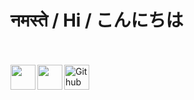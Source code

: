<p align="center">
<h1><strong>नमस्ते / Hi / こんにちは</strong></h1>
</p>


</br>

<html>
  <head>
    <title>SVG Stroke Animation</title>
    <style>
      html {
            margin: 0;
            padding: 0;
            width: 100%;
        }

      body {
        margin: 0;
        padding: 0;
        text-align: center;
        background: white;
        background-size: cover;
        height: 50vh;
        display: table;
      }

      .wrapper {
        position: absolute;
        top: 45%;
        left: 50%;
        transform: translate(-50%, -50%);
        width: 40%;
      }

      path {
        stroke: #000;
        fill: #000;
        stroke-dasharray: 2000;
        opacity: 10;
        animation: animate 3s cubic-bezier(0, 0.23, 1, 0.1);
      }

      @keyframes animate {
        0% {
          opacity: 0;
          fill: none;
          stroke-dashoffset: 2000;
        }

        30% {
          opacity: 10;
          fill: none;
          stroke-dashoffset: 2000;
        }

        90% {
          fill: rgba(255, 255, 255, 0);
        }

        100% {
          opacity: 10;
          fill: rgba(255, 255, 255, 1);
          stroke-dashoffset: 0;
        }
      }
    </style>
  </head>
  <body>
    <div class="wrapper">
      <svg
        version="1.1"
        id="Layer_1"
        xmlns="http://www.w3.org/2000/svg"
        xmlns:xlink="http://www.w3.org/1999/xlink"
        x="0px"
        y="0px"
        viewBox="0 0 763 223"
        style="enable-background: new 0 0 763 223;"
        xml:space="preserve"
      >
        <style type="text/css">
          .st0 {
            fill: #000;
            stroke: #000;
            stroke-width: 3;
            stroke-miterlimit: 10;
          }
        </style>
        <g>
          <path
            class="st0"
            d="M113.65,70.24l1.36-4.28l1.56-4.28c0.78-2.24,1.36-4.63,1.75-7.18c0.39-2.54,0.58-4.99,0.58-7.33
   c0-3.06-0.36-5.91-1.07-8.56c-0.72-2.65-1.85-4.97-3.41-6.95c-1.56-1.99-3.6-3.56-6.14-4.74c-2.53-1.17-5.55-1.76-9.06-1.76
   c-5.46,0-10.85,1.12-16.18,3.36c-5.33,2.24-10.33,5.02-15.01,8.33c-4.68,3.31-9,6.85-12.96,10.62c-3.96,3.77-7.38,7.18-10.23,10.24
   c-2.08,2.55-4.06,5.07-5.94,7.56c-1.89,2.5-3.74,5.07-5.55,7.72l-2.73,3.97l-1.17,2.14l-1.17,1.83l-2.34,4.13l-3.51,8.25
   l-0.58,1.99c-0.91,1.73-1.4,3.49-1.46,5.27c-0.07,1.78-0.1,3.13-0.1,4.05c0,2.34,0.49,4.66,1.46,6.95
   c0.97,2.29,2.53,4.33,4.68,6.11c2.14,1.78,4.94,3.21,8.38,4.28c3.44,1.07,7.57,1.6,12.38,1.6c8.05,0.1,15.79-1.02,23.19-3.36
   c7.41-2.34,14.49-5.14,21.24-8.4l4.68-2.29l4.68-2.75c2.99-1.73,5.88-3.59,8.67-5.58c2.79-1.99,5.36-4.1,7.7-6.34l3.9-3.21
   l3.51-3.51l1.56-1.07c1.69-0.81,3.31-1.22,4.87-1.22c2.21,0,4.16,0.64,5.85,1.91c1.69,1.27,2.53,2.83,2.53,4.66
   c0,1.22-0.39,2.29-1.17,3.21l-5.07,7.03c-4.16,5.81-8.06,11.74-11.69,17.8c-3.64,6.06-7.21,12.15-10.72,18.26
   c-0.78,1.22-1.5,2.44-2.14,3.67c-0.65,1.22-1.3,2.44-1.95,3.67l-2.14,3.67c-3.12,6.93-6.6,13.75-10.43,20.47
   c-3.83,6.72-7.31,13.54-10.43,20.47l-6.82,15.13c-0.52,1.22-1.01,2.54-1.46,3.97c-0.46,1.42-1.07,2.75-1.85,3.97
   c-0.78,1.22-1.75,2.21-2.92,2.98c-1.17,0.76-2.66,1.15-4.48,1.15c-2.21,0-4.03-0.64-5.46-1.91c-1.43-1.27-2.14-2.67-2.14-4.2
   c0-0.41,0.13-1.02,0.39-1.83l0.39-1.07c0.91-1.12,1.72-2.29,2.44-3.51c0.71-1.22,1.46-2.44,2.24-3.67l4.48-7.33
   c0.78-1.12,1.49-2.29,2.14-3.51c0.65-1.22,1.36-2.44,2.14-3.67l4.48-7.33c2.73-4.89,5.49-9.78,8.28-14.67
   c2.79-4.89,5.49-9.83,8.09-14.82l3.9-7.33l3.9-7.49c2.21-4.28,4.42-8.53,6.63-12.76c2.21-4.23,4.22-8.53,6.04-12.91
   c-4.68,2.34-9.71,4.61-15.1,6.8c-5.39,2.19-10.98,4.13-16.76,5.81c-5.78,1.68-11.63,3.06-17.54,4.13
   c-5.91,1.07-11.73,1.6-17.44,1.6c-3.64,0-7.44-0.38-11.4-1.15c-3.96-0.76-7.6-2.14-10.91-4.13c-3.31-1.99-6.04-4.68-8.19-8.1
   c-2.14-3.41-3.22-7.82-3.22-13.22c0-0.51,0.03-0.94,0.1-1.3c0.06-0.36,0.1-0.74,0.1-1.15l0.58-4.74l0.58-2.44
   c0.52-1.43,1-2.93,1.46-4.51c0.45-1.58,1-3.13,1.66-4.66l6.24-13.14c3.38-6.11,7.27-12.3,11.69-18.56
   c4.42-6.26,9.52-12.07,15.3-17.42c5.78-5.35,12.28-9.93,19.49-13.75c7.21-3.82,15.3-6.34,24.26-7.56c0.65,0,1.27-0.02,1.85-0.08
   c0.58-0.05,1.2-0.08,1.85-0.08c4.16,0,8.28,0.56,12.38,1.68c4.09,1.12,7.76,2.88,11.01,5.27c3.25,2.39,5.88,5.42,7.89,9.09
   c2.01,3.67,3.02,8.05,3.02,13.14c0,5.09-1.04,10.26-3.12,15.51c-2.08,5.25-5,9.8-8.77,13.67l-0.78,1.07
   c-0.65,0.51-1.17,0.99-1.56,1.45c-0.39,0.46-1.1,0.69-2.14,0.69c-0.91,0-1.69-0.25-2.34-0.76c-0.65-0.51-0.97-1.17-0.97-1.99
   C113.46,70.7,113.52,70.44,113.65,70.24z"
          />
          <path
            class="st0"
            d="M158.86,103.39l0.39,0.46c0.13,0,0.26,0.03,0.39,0.08c0.13,0.05,0.26,0.08,0.39,0.08
   c0.52,0,1.23-0.2,2.14-0.61l2.34-1.22c0.91-0.71,1.92-1.5,3.02-2.37c1.1-0.86,2.17-2.01,3.22-3.44l0.97-1.07
   c0.26-0.71,0.61-1.27,1.07-1.68c0.45-0.41,0.88-1.07,1.27-1.99l1.56-2.29c0.65-1.32,1.88-1.99,3.7-1.99c1.17,0,2.14,0.36,2.92,1.07
   c0.78,0.71,1.17,1.48,1.17,2.29c0,0.41-0.07,0.71-0.19,0.92l-0.58,0.61c-0.26,0.41-0.55,0.82-0.88,1.22
   c-0.33,0.41-0.68,0.82-1.07,1.22l-3.12,3.67l-3.12,3.51c-1.43,1.53-3.12,3.06-5.07,4.58l-1.56,1.07c-0.26,0.21-0.52,0.38-0.78,0.53
   c-0.26,0.15-0.58,0.33-0.97,0.53l-1.95,0.92c-0.65,0.21-1.43,0.41-2.34,0.61c-0.91,0.21-1.95,0.31-3.12,0.31
   c-0.65-0.1-1.4-0.23-2.24-0.38c-0.85-0.15-1.27-0.28-1.27-0.38c-1.04,1.63-2.14,3.06-3.31,4.28s-2.47,2.55-3.9,3.97l-2.73,1.99
   c-0.78,0.51-1.79,1.02-3.02,1.53c-1.23,0.51-2.56,0.76-4,0.76h-0.78c-2.08,0-4.12-0.66-6.14-1.99c-2.01-1.32-3.02-3.41-3.02-6.26
   c0-1.83,0.19-3.67,0.58-5.5l1.17-3.97l0.39-1.22l2.14-4.89l2.73-4.89c0.65-1.12,1.4-2.39,2.24-3.82c0.85-1.43,1.79-2.49,2.83-3.21
   l1.36-1.22c0.13-0.2,0.29-0.43,0.49-0.69c0.19-0.25,0.42-0.48,0.68-0.69l1.75-1.07c1.04-0.51,2.08-1.02,3.12-1.53
   c1.04-0.51,2.66-0.76,4.87-0.76c0.52,0,0.91,0.05,1.17,0.15h0.97c1.95,0.21,3.54,0.89,4.77,2.06c1.23,1.17,1.85,2.47,1.85,3.9v0.61
   l-0.19,0.76c0.26,0.61,0.42,1.2,0.49,1.76c0.06,0.56,0.1,1.1,0.1,1.6V93c0,0.51-0.03,1.02-0.1,1.53c-0.07,0.51-0.16,1.02-0.29,1.53
   l-0.78,2.75c-0.26,0.82-0.55,1.58-0.88,2.29c-0.33,0.71-0.68,1.48-1.07,2.29H158.86z M144.05,97.43c-1.17,1.22-2.21,2.5-3.12,3.82
   c-0.91,1.33-1.75,2.7-2.53,4.13l-0.78,2.14c-0.52,1.43-0.94,2.62-1.27,3.59c-0.32,0.97-0.42,1.86-0.29,2.67
   c0,0.51,0.07,1.02,0.19,1.53c0.13,0.51,0.26,0.76,0.39,0.76l1.36,0.15c0.13,0,0.91-0.36,2.34-1.07l1.75-1.38
   c0.26-0.41,0.52-0.66,0.78-0.76l2.14-2.75c0.65-1.12,1.3-2.29,1.95-3.51c0.65-1.22,1.1-2.44,1.36-3.67
   c-0.65-0.81-1.11-1.78-1.36-2.9c-0.26-1.12-0.39-2.14-0.39-3.06l-0.39-1.99c-0.39,0.31-0.78,0.66-1.17,1.07
   C144.64,96.62,144.31,97.03,144.05,97.43z"
          />
          <path
            class="st0"
            d="M186.73,93l-0.58,1.07l-1.95,3.06l-4.48,8.25c-0.65,1.53-1.27,2.98-1.85,4.35c-0.58,1.38-1.07,2.83-1.46,4.35
   l-1.17,4.28l-0.39,1.99v1.99c0.26-0.1,0.49-0.2,0.68-0.31c0.19-0.1,0.42-0.25,0.68-0.46l1.56-1.53c1.04-0.81,1.82-1.63,2.34-2.44
   l2.14-2.75c1.43-1.93,2.66-3.95,3.7-6.03c1.04-2.09,2.01-4.2,2.92-6.34l1.75-4.28l0.58-2.14l0.19-0.76l0.39-0.92v-0.61
   c0.26-1.43,1-2.6,2.24-3.51c1.23-0.92,2.76-1.38,4.58-1.38c2.34,0,4.12,0.64,5.36,1.91c1.23,1.27,1.85,2.88,1.85,4.81
   c0,1.83-0.19,3.26-0.58,4.28c-0.39,1.02-0.78,2.01-1.17,2.98c-0.39,0.97-0.78,2.14-1.17,3.51s-0.58,3.44-0.58,6.19v1.07l0.78-0.76
   c0.26-0.2,0.49-0.38,0.68-0.53s0.42-0.33,0.68-0.53l2.53-2.6l1.17-1.22c1.95-2.34,3.67-4.71,5.16-7.1
   c1.49-2.39,3.08-4.91,4.77-7.56c0.13-0.2,0.19-0.36,0.19-0.46c0-0.1,0.13-0.25,0.39-0.46l0.58-1.53l0.19-0.31
   c0-0.81,0.45-1.45,1.36-1.91c0.91-0.46,1.75-0.69,2.53-0.69c1.04,0,1.98,0.31,2.83,0.92c0.84,0.61,1.27,1.33,1.27,2.14
   c0,0.71-0.19,1.22-0.58,1.53l-0.58,0.92l-1.75,2.29l-6.63,8.86l-4.48,5.96l-2.34,2.9c-0.52,0.51-0.97,0.99-1.36,1.45
   c-0.39,0.46-0.91,0.94-1.56,1.45l-1.56,1.53l-1.17,0.61c-0.26,0.31-0.68,0.59-1.27,0.84c-0.58,0.26-1.14,0.43-1.66,0.53l-1.17,0.31
   h-1.56c-0.78-0.2-1.56-0.48-2.34-0.84c-0.78-0.36-1.43-1.04-1.95-2.06l-0.97-2.14l-0.58-1.83l-0.97,1.07l-3.31,3.97l-3.7,3.97
   l-4.48,3.82c-0.65,0.51-1.4,0.99-2.24,1.45c-0.84,0.46-1.72,0.79-2.63,0.99l-1.36,0.31c-0.26,0-0.45,0.05-0.58,0.15h-1.56
   c-1.04,0-1.95-0.23-2.73-0.69c-0.78-0.46-1.36-0.94-1.75-1.45l-0.78-0.92c-0.65-0.82-0.97-1.78-0.97-2.9c0-1.12,0-2.14,0-3.06
   l0.58-4.89l0.58-2.44c0.13-0.81,0.26-1.58,0.39-2.29c0.13-0.71,0.33-1.48,0.58-2.29l2.92-13.9l0.58-2.44l0.19-1.68l0.19-0.92
   c0.26-1.43,1.11-2.62,2.53-3.59c1.43-0.97,3.05-1.45,4.87-1.45c2.21,0,4.03,0.59,5.46,1.76c1.43,1.17,2.14,2.52,2.14,4.05
   C187.9,91.27,187.51,92.29,186.73,93z"
          />
          <path
            class="st0"
            d="M219.86,89.33l11.5-18.79v0.15l0.58-1.07c1.43-2.14,3.57-3.21,6.43-3.21c2.21,0,3.93,0.59,5.16,1.76
   c1.23,1.17,1.85,2.47,1.85,3.9c0,0.51-0.07,0.92-0.2,1.22l-0.39,1.38l-3.31,5.96l-3.12,5.96c-1.04,2.04-2.11,4.07-3.21,6.11
   c-1.11,2.04-2.11,4.08-3.02,6.11l-0.78,1.38c2.21-2.65,4.74-5.19,7.6-7.64c2.86-2.44,5.52-4.63,7.99-6.57l5.65-4.43h0.39
   c1.3-0.92,2.92-1.38,4.87-1.38c1.82,0,3.51,0.54,5.07,1.6c1.56,1.07,2.34,2.42,2.34,4.05c0,0.71-0.13,1.33-0.39,1.83
   c-0.26,0.51-0.55,0.97-0.88,1.38c-0.32,0.41-0.58,0.69-0.78,0.84s-0.23,0.18-0.1,0.08c-0.52,0.41-0.85,0.71-0.97,0.92h0.2
   l-0.39,0.15c-1.43,1.12-2.67,2.37-3.7,3.74c-1.04,1.38-1.92,2.65-2.63,3.82c-0.72,1.17-1.46,2.62-2.24,4.35
   c-0.13,0.1-0.2,0.26-0.2,0.46c1.95,0,4.51-0.81,7.7-2.44c3.18-1.63,5.68-3.87,7.5-6.72l2.34-3.67l0.39-0.92
   c0.65-0.51,1.1-1.09,1.37-1.76c0.26-0.66,1.1-0.99,2.53-0.99c1.17,0,2.14,0.31,2.92,0.92s1.17,1.32,1.17,2.14
   c0,0.31-0.07,0.66-0.19,1.07c-0.13,0.41-0.33,0.71-0.59,0.92l-1.36,1.53l-3.31,3.51c-7.28,7.74-14.62,11.61-22.02,11.61l-0.97-0.15
   c-0.78,0-1.56-0.31-2.34-0.92c-0.78-0.61-1.3-1.17-1.56-1.68l-0.59-1.22c-0.13-0.51-0.19-1.17-0.19-1.99v-1.53
   c-4.55,3.26-8.96,6.83-13.25,10.69c-4.29,3.87-7.99,7.94-11.11,12.22c-0.65,1.22-1.75,1.83-3.31,1.83c-0.91,0-1.72-0.26-2.44-0.76
   c-0.71-0.51-1.07-1.07-1.07-1.68c0-0.21,0.03-0.33,0.1-0.38c0.07-0.05,0.1-0.13,0.1-0.23v-0.31c0.39-4.58,1.27-9.04,2.63-13.37
   c1.36-4.33,2.76-8.63,4.19-12.91l0.97-2.44c-2.08-0.51-3.12-1.58-3.12-3.21C219.66,90.05,219.73,89.64,219.86,89.33z
    M252.21,103.39l0.19,0.15l0.2-0.15H252.21z"
          />
          <path
            class="st0"
            d="M290.79,86.58h-0.39v0.15l-1.36,0.31l-1.95,0.76l-1.95,1.22c-0.91,0.71-1.85,1.45-2.83,2.22
   s-1.92,1.66-2.83,2.67l-3.31,3.67c-2.08,2.96-3.83,5.76-5.26,8.4l-1.17,2.14c-0.78,1.33-1.36,2.8-1.75,4.43l-0.78,2.14
   c-0.26,0.82-0.45,1.6-0.58,2.37c-0.13,0.76-0.19,1.4-0.19,1.91v0.61l1.56-1.07c0.26-0.41,0.52-0.74,0.78-0.99
   c0.26-0.25,0.52-0.53,0.78-0.84l1.36-1.99c1.43-2.04,2.66-4.18,3.7-6.42c1.04-2.24,2.01-4.53,2.92-6.88l0.58-2.29
   c0-0.1,0.06-0.2,0.19-0.31l0.2-0.76v-0.31c0-0.1,0.06-0.2,0.19-0.31v-0.61l0.97-1.22c0.52-0.92,1.27-1.6,2.24-2.06
   c0.97-0.46,2.05-0.69,3.22-0.69c2.08,0,3.67,0.53,4.77,1.6c1.1,1.07,1.66,2.22,1.66,3.44c0,0.61-0.07,1.07-0.19,1.38v0.46
   l-0.58,1.53l7.21-9.17c0.78-0.81,1.56-1.78,2.34-2.9c0.78-1.12,2.08-1.68,3.9-1.68c1.17,0,2.11,0.33,2.83,0.99
   c0.71,0.66,1.07,1.4,1.07,2.22c0,0.71-0.19,1.27-0.58,1.68l-4.87,6.42l-9.55,12.83l-4.29,6.42c-0.78,1.43-2.08,2.14-3.9,2.14
   c-1.69,0-2.86-0.46-3.51-1.38l-0.97-1.38l-0.58-0.92c-0.13-0.2-0.2-0.43-0.2-0.69c0-0.25-0.07-0.48-0.2-0.69l-2.14,2.6l-0.97,0.92
   l-0.97,1.22c-0.52,0.82-1.2,1.53-2.05,2.14c-0.84,0.61-1.78,1.27-2.83,1.99l-1.75,1.07l-1.36,0.31c-0.26,0-0.39,0.05-0.39,0.15
   h-0.58c-1.04,0-2.08-0.13-3.12-0.38c-1.04-0.26-1.88-0.84-2.53-1.76l-0.58-1.07c-0.26-0.51-0.45-1.04-0.58-1.6
   c-0.13-0.56-0.19-1.09-0.19-1.6c0-1.02,0.03-1.91,0.1-2.67c0.07-0.76,0.23-1.7,0.49-2.83l0.58-2.44c0.13-0.81,0.36-1.6,0.68-2.37
   c0.33-0.76,0.62-1.65,0.88-2.67l0.78-2.44c1.69-3.87,3.57-7.54,5.65-11c2.08-3.46,4.42-6.88,7.02-10.24l5.26-4.58l2.53-1.53
   l0.58-0.31l0.39-0.15c1.3-0.71,2.73-1.07,4.29-1.07c2.08,0,3.9,0.59,5.46,1.76c1.56,1.17,2.34,2.62,2.34,4.35
   c0,1.22-0.49,2.37-1.46,3.44C294.01,85.44,292.61,86.18,290.79,86.58z"
          />
          <path
            class="st0"
            d="M312.42,91.93l-8.58,25.97l0.2-0.15c1.17-0.92,2.34-1.76,3.51-2.52c1.17-0.76,2.4-1.55,3.7-2.37l7.02-4.58
   c3.64-2.34,7.27-4.56,10.91-6.65c3.64-2.09,7.02-4.45,10.13-7.1l2.92-2.44c0.65-0.81,1.36-1.65,2.14-2.52
   c0.78-0.86,1.88-1.3,3.31-1.3c1.04,0,1.88,0.28,2.53,0.84c0.65,0.56,0.97,1.2,0.97,1.91c0,1.02-0.55,2.14-1.66,3.36
   c-1.11,1.22-2.41,2.44-3.9,3.67c-1.5,1.22-3.02,2.32-4.58,3.28c-1.56,0.97-2.73,1.76-3.51,2.37c-2.34,1.63-4.71,3.21-7.11,4.74
   c-2.41,1.53-4.77,3.06-7.11,4.58l-7.21,4.58c-2.21,1.63-4.45,3.23-6.72,4.81c-2.28,1.58-4.32,3.18-6.14,4.81l-2.53,2.6
   c-0.91,0.92-1.62,1.91-2.14,2.98c-0.52,1.07-1.62,1.6-3.31,1.6c-1.04,0-2.01-0.26-2.92-0.76c-0.91-0.51-1.36-1.22-1.36-2.14
   c0-0.1,0.03-0.21,0.1-0.31c0.07-0.1,0.1-0.21,0.1-0.31l6.43-41.25c0.26-1.53,1.14-2.77,2.63-3.74c1.5-0.97,3.15-1.45,4.97-1.45
   c2.21,0,4.03,0.61,5.46,1.83c1.43,1.22,2.14,2.65,2.14,4.28C312.81,91.17,312.68,91.63,312.42,91.93z"
          />
          <path
            class="st0"
            d="M513.93,28.65l-3.12,0.46l-9.74,1.98c-10.26,2.34-20.66,4.88-31.18,7.62c-10.52,2.75-20.85,5.94-30.99,9.6
   c-1.95,0.81-3.9,1.6-5.85,2.36c-1.95,0.76-3.83,1.55-5.65,2.36l-5.46,2.59c-1.82,0.81-3.7,1.78-5.65,2.9
   c-1.95,1.12-3.74,2.36-5.36,3.73c-1.63,1.37-3.02,2.9-4.19,4.57s-1.75,3.48-1.75,5.41c0.13,0.51,0.39,1.04,0.78,1.6
   s1.2,1.07,2.44,1.53c1.23,0.46,3.08,0.89,5.55,1.3c2.47,0.41,5.97,0.76,10.52,1.07c4.29,0,8.7-0.08,13.25-0.23
   c4.55-0.15,8.96-0.38,13.25-0.69l13.64-0.61c1.56-0.1,3.15-0.15,4.78-0.15c1.62,0,3.21,0,4.77,0c3.51,0,7.31,0.18,11.4,0.54
   c4.09,0.36,7.86,1.1,11.3,2.22c3.44,1.12,6.33,2.75,8.67,4.9c2.34,2.14,3.51,4.95,3.51,8.42l-0.2,2.45v0.46
   c-0.39,3.47-1.92,6.63-4.58,9.49c-2.66,2.86-5.59,5.36-8.77,7.5c-3.19,2.14-6.17,3.88-8.96,5.2c-2.79,1.33-4.52,2.14-5.16,2.45
   c-5.85,2.76-11.92,5.26-18.22,7.5c-6.3,2.24-12.7,4.28-19.2,6.12c-6.5,1.84-12.99,3.54-19.49,5.13c-6.5,1.58-12.8,3.09-18.9,4.51
   l-19.68,4.13l-13.06,2.6l-19.88,3.67c-0.26,0-0.46,0.02-0.58,0.08c-0.13,0.05-0.33,0.08-0.58,0.08c-1.56,0-2.92-0.43-4.09-1.3
   c-1.17-0.87-1.75-2.01-1.75-3.44c0-1.02,0.39-1.96,1.17-2.83c0.78-0.87,1.88-1.4,3.31-1.6l3.9-0.46l9.74-1.22l6.63-0.92
   c2.21-0.31,4.38-0.61,6.53-0.92c2.14-0.31,4.32-0.66,6.53-1.07l6.43-1.07c13.12-2.24,26.02-4.84,38.68-7.79
   c12.67-2.96,25.24-6.57,37.71-10.85c3.9-1.32,7.92-2.9,12.08-4.74c4.16-1.83,7.99-3.84,11.5-6.03c3.51-2.19,6.43-4.51,8.77-6.95
   c2.34-2.44,3.7-4.99,4.09-7.64v-0.61c0.13-0.1,0.2-0.31,0.2-0.61v-1.07c0-2.14-0.68-3.92-2.05-5.35c-1.36-1.43-3.18-2.57-5.46-3.44
   c-2.28-0.86-4.94-1.53-7.99-1.99c-3.05-0.46-6.27-0.79-9.65-0.99c-8.96,0-17.8,0.31-26.5,0.92l-13.45,0.76
   c-3.38,0.21-6.82,0.33-10.33,0.38c-3.51,0.05-6.95,0.08-10.33,0.08c-2.6-0.1-5.13-0.38-7.6-0.84c-2.47-0.46-4.65-1.17-6.53-2.13
   c-1.88-0.96-3.41-2.21-4.58-3.73c-1.17-1.52-1.75-3.51-1.75-5.95c0-2.54,0.62-4.82,1.85-6.86c1.23-2.03,2.63-3.78,4.19-5.26
   c1.56-1.47,3.08-2.67,4.58-3.58c1.49-0.91,2.5-1.58,3.02-1.98c3.38-2.44,7.11-4.75,11.21-6.93c4.09-2.18,8.28-4.17,12.57-5.94
   c4.29-1.78,8.51-3.4,12.67-4.88c4.16-1.47,7.99-2.77,11.5-3.89c6.24-2.23,12.6-4.29,19.1-6.17c6.5-1.88,12.79-3.68,18.9-5.41
   c1.17-0.3,2.27-0.58,3.31-0.84c1.04-0.25,2.08-0.58,3.12-0.99l5.07-1.07l1.75-0.46c1.04-0.2,1.88-0.31,2.53-0.31
   c2.21,0,4.16,0.61,5.85,1.83c1.69,1.22,2.53,2.8,2.53,4.72c0,1.73-0.62,3.05-1.85,3.96C517.47,26.97,515.88,27.84,513.93,28.65z"
          />
          <path
            class="st0"
            d="M522.9,89.49c1.17-2.04,2.47-4.1,3.9-6.19c1.43-2.09,2.73-4.15,3.9-6.19l8.19-12.07l1.56-1.99l1.17-2.75
   c1.04-2.14,1.95-4.38,2.73-6.72c0.78-2.34,1.88-4.58,3.31-6.72l1.56-2.44l1.36-1.99l1.56-1.38l0.19-0.31l1.17-0.76l0.97-0.61
   l1.36-0.46c0.26,0,0.55-0.05,0.88-0.15c0.32-0.1,0.62-0.15,0.88-0.15h1.56c0.13,0,0.39,0.05,0.78,0.15c0.39,0.1,0.65,0.1,0.78,0
   c0.52,0.21,1.04,0.41,1.56,0.61c0.39,0.21,0.81,0.43,1.27,0.69c0.45,0.26,0.81,0.48,1.07,0.69l1.17,1.22
   c0.65,0.61,1,1.25,1.07,1.91c0.06,0.66,0.1,1.1,0.1,1.3v0.92c0,0.31-0.07,0.61-0.19,0.92c-0.13,0.31-0.2,0.61-0.2,0.92l-0.78,1.68
   c-0.13,0.51-0.29,0.94-0.49,1.3c-0.19,0.36-0.42,0.79-0.68,1.3l-4.48,6.42c-0.78,1.12-1.63,2.27-2.53,3.44
   c-0.91,1.17-1.75,2.22-2.53,3.13c-1.43,2.65-2.66,5.35-3.7,8.1c-1.04,2.75-2.14,5.45-3.31,8.1l-6.82,15.58
   c0.91-1.32,1.82-2.54,2.73-3.67c0.91-1.12,1.88-2.29,2.92-3.51l3.51-3.67c0.13-0.2,0.58-0.61,1.36-1.22l0.78-0.76
   c0.13,0,0.32-0.1,0.58-0.31l0.78-0.46c0.26-0.1,0.49-0.2,0.68-0.31c0.2-0.1,0.42-0.2,0.68-0.31l0.97-0.31h1.17
   c0-0.1,0.06-0.15,0.2-0.15h0.58l0.39,0.15h0.2c1.43,0,2.5,0.33,3.22,0.99c0.71,0.66,1.14,1.05,1.27,1.15l0.39,0.61l0.78,1.38
   c0,0.51,0.03,0.94,0.1,1.3c0.06,0.36,0.1,0.69,0.1,0.99v0.92c0,0.51-0.03,1.02-0.1,1.53c-0.07,0.51-0.1,1.07-0.1,1.68l-1.17,5.65
   c-0.26,1.02-0.68,2.12-1.27,3.28c-0.58,1.17-0.81,2.17-0.68,2.98l15.01-15.74c0.52-0.61,1.36-0.92,2.53-0.92
   c0.91,0,1.66,0.26,2.24,0.76c0.58,0.51,0.88,1.12,0.88,1.83c0,0.61-0.2,1.12-0.58,1.53l-26.89,28.57
   c-0.91,0.71-1.82,1.07-2.73,1.07c-0.91,0-1.69-0.25-2.34-0.76c-0.65-0.51-0.97-1.12-0.97-1.83c0-0.51,0.03-1.09,0.1-1.76
   c0.06-0.66,0.23-1.25,0.49-1.76l0.19-1.38l1.36-6.57l1.75-8.86c-1.04,1.12-2.02,2.27-2.92,3.44c-0.91,1.17-1.82,2.32-2.73,3.44
   l-14.62,18.64c-0.78,0.92-1.63,1.99-2.53,3.21c-0.91,1.22-1.85,2.39-2.83,3.51c-0.97,1.12-1.88,2.06-2.73,2.83
   c-0.84,0.76-1.59,1.15-2.24,1.15c-0.91,0-1.66-0.23-2.24-0.69c-0.58-0.46-0.88-0.94-0.88-1.45c0-0.1,0.03-0.21,0.1-0.31
   c0.07-0.1,0.1-0.21,0.1-0.31v-0.46c0.13-0.41,0.19-0.79,0.19-1.15c0-0.36,0.13-0.74,0.39-1.15l0.39-2.29
   c1.17-5.4,2.57-10.64,4.19-15.74c1.63-5.09,3.22-10.34,4.77-15.74l1.56-5.35l-2.14,1.68c-0.52,0.51-1.3,0.76-2.34,0.76
   c-0.78,0-1.53-0.23-2.24-0.69c-0.71-0.46-1.07-1.04-1.07-1.76C522.51,90.51,522.64,90.1,522.9,89.49z"
          />
          <path
            class="st0"
            d="M595.2,86.58h-0.39v0.15l-1.36,0.31l-1.95,0.76l-1.95,1.22c-0.91,0.71-1.85,1.45-2.83,2.22
   s-1.92,1.66-2.83,2.67l-3.31,3.67c-2.08,2.96-3.83,5.76-5.26,8.4l-1.17,2.14c-0.78,1.33-1.36,2.8-1.75,4.43l-0.78,2.14
   c-0.26,0.82-0.45,1.6-0.58,2.37c-0.13,0.76-0.19,1.4-0.19,1.91v0.61l1.56-1.07c0.26-0.41,0.52-0.74,0.78-0.99
   c0.26-0.25,0.52-0.53,0.78-0.84l1.36-1.99c1.43-2.04,2.66-4.18,3.7-6.42c1.04-2.24,2.01-4.53,2.92-6.88l0.58-2.29
   c0-0.1,0.06-0.2,0.19-0.31l0.2-0.76v-0.31c0-0.1,0.06-0.2,0.19-0.31v-0.61l0.97-1.22c0.52-0.92,1.27-1.6,2.24-2.06
   c0.97-0.46,2.05-0.69,3.22-0.69c2.08,0,3.67,0.53,4.77,1.6c1.1,1.07,1.66,2.22,1.66,3.44c0,0.61-0.07,1.07-0.19,1.38v0.46
   l-0.58,1.53l7.21-9.17c0.78-0.81,1.56-1.78,2.34-2.9c0.78-1.12,2.08-1.68,3.9-1.68c1.17,0,2.11,0.33,2.83,0.99
   c0.71,0.66,1.07,1.4,1.07,2.22c0,0.71-0.19,1.27-0.58,1.68l-4.87,6.42l-9.55,12.83l-4.29,6.42c-0.78,1.43-2.08,2.14-3.9,2.14
   c-1.69,0-2.86-0.46-3.51-1.38l-0.97-1.38l-0.58-0.92c-0.13-0.2-0.2-0.43-0.2-0.69c0-0.25-0.07-0.48-0.2-0.69l-2.14,2.6l-0.97,0.92
   l-0.97,1.22c-0.52,0.82-1.2,1.53-2.05,2.14c-0.84,0.61-1.78,1.27-2.83,1.99l-1.75,1.07l-1.36,0.31c-0.26,0-0.39,0.05-0.39,0.15
   h-0.58c-1.04,0-2.08-0.13-3.12-0.38c-1.04-0.26-1.88-0.84-2.53-1.76l-0.58-1.07c-0.26-0.51-0.45-1.04-0.58-1.6
   c-0.13-0.56-0.19-1.09-0.19-1.6c0-1.02,0.03-1.91,0.1-2.67c0.07-0.76,0.23-1.7,0.49-2.83l0.58-2.44c0.13-0.81,0.36-1.6,0.68-2.37
   c0.33-0.76,0.62-1.65,0.88-2.67l0.78-2.44c1.69-3.87,3.57-7.54,5.65-11c2.08-3.46,4.42-6.88,7.02-10.24l5.26-4.58l2.53-1.53
   l0.58-0.31l0.39-0.15c1.3-0.71,2.73-1.07,4.29-1.07c2.08,0,3.9,0.59,5.46,1.76c1.56,1.17,2.34,2.62,2.34,4.35
   c0,1.22-0.49,2.37-1.46,3.44C598.41,85.44,597.01,86.18,595.2,86.58z"
          />
          <path
            class="st0"
            d="M604.55,89.33l11.5-18.79v0.15l0.58-1.07c1.43-2.14,3.57-3.21,6.43-3.21c2.21,0,3.93,0.59,5.16,1.76
   c1.23,1.17,1.85,2.47,1.85,3.9c0,0.51-0.07,0.92-0.2,1.22l-0.39,1.38l-3.31,5.96l-3.12,5.96c-1.04,2.04-2.11,4.07-3.22,6.11
   c-1.11,2.04-2.11,4.08-3.02,6.11l-0.78,1.38c2.21-2.65,4.74-5.19,7.6-7.64c2.86-2.44,5.52-4.63,7.99-6.57l5.65-4.43h0.39
   c1.3-0.92,2.92-1.38,4.87-1.38c1.82,0,3.51,0.54,5.07,1.6c1.56,1.07,2.34,2.42,2.34,4.05c0,0.71-0.13,1.33-0.39,1.83
   c-0.26,0.51-0.55,0.97-0.88,1.38c-0.33,0.41-0.58,0.69-0.78,0.84c-0.2,0.15-0.23,0.18-0.1,0.08c-0.52,0.41-0.85,0.71-0.97,0.92h0.2
   l-0.39,0.15c-1.43,1.12-2.67,2.37-3.7,3.74c-1.04,1.38-1.92,2.65-2.63,3.82c-0.72,1.17-1.46,2.62-2.24,4.35
   c-0.13,0.1-0.2,0.26-0.2,0.46c1.95,0,4.51-0.81,7.7-2.44c3.18-1.63,5.68-3.87,7.5-6.72l2.34-3.67l0.39-0.92
   c0.65-0.51,1.1-1.09,1.36-1.76c0.26-0.66,1.1-0.99,2.53-0.99c1.17,0,2.14,0.31,2.92,0.92s1.17,1.32,1.17,2.14
   c0,0.31-0.07,0.66-0.19,1.07c-0.13,0.41-0.33,0.71-0.58,0.92l-1.36,1.53l-3.31,3.51c-7.28,7.74-14.62,11.61-22.02,11.61l-0.97-0.15
   c-0.78,0-1.56-0.31-2.34-0.92c-0.78-0.61-1.3-1.17-1.56-1.68l-0.58-1.22c-0.13-0.51-0.19-1.17-0.19-1.99v-1.53
   c-4.55,3.26-8.96,6.83-13.25,10.69c-4.29,3.87-7.99,7.94-11.11,12.22c-0.65,1.22-1.75,1.83-3.31,1.83c-0.91,0-1.72-0.26-2.44-0.76
   c-0.71-0.51-1.07-1.07-1.07-1.68c0-0.21,0.03-0.33,0.1-0.38c0.07-0.05,0.1-0.13,0.1-0.23v-0.31c0.39-4.58,1.27-9.04,2.63-13.37
   c1.36-4.33,2.76-8.63,4.19-12.91l0.97-2.44c-2.08-0.51-3.12-1.58-3.12-3.21C604.35,90.05,604.42,89.64,604.55,89.33z M636.9,103.39
   l0.19,0.15l0.2-0.15H636.9z"
          />
          <path
            class="st0"
            d="M667.3,85.21L671,82l1.36-0.61c0.26,0,0.78-0.2,1.56-0.61c0.39-0.2,0.71-0.36,0.97-0.46l0.58-0.15h0.58
   l0.58-0.15h1.95l3.31,0.92l2.34,1.68c-0.13,0.1-0.13,0.15,0,0.15c0.13,0,0.2,0.05,0.2,0.15l0.78,0.92l0.2,0.31v0.15
   c0.52,0.82,0.78,1.68,0.78,2.6v1.07c0,2.14-0.33,3.92-0.97,5.35c-0.65,1.43-1.3,2.7-1.95,3.82l1.75-1.38
   c0.39-0.51,0.91-0.92,1.56-1.22l3.31-1.68l3.12-0.76h2.34c1.04,0,1.98,0.21,2.83,0.61c0.84,0.41,1.59,0.84,2.24,1.3
   c0.65,0.46,1.14,0.89,1.46,1.3c0.32,0.41,0.42,0.56,0.29,0.46l0.58,1.07c0.39,1.22,0.58,2.19,0.58,2.9c0,0.61-0.07,1.25-0.19,1.91
   c-0.13,0.66-0.33,1.2-0.58,1.6v0.15c0.65-0.92,1.43-1.81,2.34-2.67c0.91-0.86,1.69-1.81,2.34-2.83l3.12-4.28
   c0.91-1.22,1.78-2.54,2.63-3.97c0.84-1.43,2.11-2.14,3.8-2.14c1.17,0,2.11,0.31,2.83,0.92c0.71,0.61,1.07,1.32,1.07,2.14
   c0,0.61-0.07,1.02-0.2,1.22l-0.58,0.61l-1.95,1.99l-1.95,2.14c-0.65,0.61-1.27,1.25-1.85,1.91c-0.58,0.66-1.2,1.35-1.85,2.06
   l-7.41,8.4c-0.91,1.12-1.82,2.22-2.73,3.28c-0.91,1.07-1.95,2.01-3.12,2.83l-0.97,1.22l-1.75,1.38l-0.58,0.31
   c-0.13,0.1-0.26,0.15-0.39,0.15l-0.58,0.31c-0.13,0-0.26,0.03-0.39,0.08c-0.13,0.05-0.33,0.08-0.58,0.08h-1.17
   c-0.26,0-0.62-0.08-1.07-0.23c-0.46-0.15-0.68-0.33-0.68-0.54l-0.97-0.76c-0.39-0.31-0.62-0.66-0.68-1.07
   c-0.07-0.41-0.1-0.66-0.1-0.76v-1.38c0-0.41,0.06-0.66,0.2-0.76l0.39-3.97v-2.9l-0.58,0.15c-2.86,1.73-5.72,3.59-8.57,5.58
   c-2.86,1.99-5.33,4.1-7.41,6.34l-0.97,0.92c-0.26,0.41-0.58,0.82-0.97,1.22c-0.39,0.41-0.85,0.61-1.36,0.61
   c-1.43,0-2.14-0.51-2.14-1.53c0-0.51,0.13-1.02,0.39-1.53c0.26-0.51,0.45-1.02,0.58-1.53l0.78-2.44l1.17-5.04l0.97-5.04
   c0.26-0.81,0.39-1.65,0.39-2.52c0-0.86,0.06-1.7,0.2-2.52v-0.76l-3.12,2.75c-3.38,3.26-6.85,6.57-10.43,9.93
   c-3.57,3.36-6.53,6.93-8.87,10.69l-0.39,0.31l-2.53,3.82c0,0.61-0.36,1.07-1.07,1.38c-0.71,0.31-1.39,0.46-2.05,0.46
   c-1.04,0-1.82-0.26-2.34-0.76c-0.52-0.51-0.78-1.07-0.78-1.68c0-0.31,0.07-0.56,0.2-0.76l13.06-35.6c0.52-1.22,1.46-2.21,2.83-2.98
   c1.36-0.76,2.89-1.15,4.58-1.15c1.95,0,3.77,0.51,5.46,1.53L667.3,85.21z"
          />
          <path
            class="st0"
            d="M732.19,86.58h-0.39v0.15l-1.36,0.31l-1.95,0.76l-1.95,1.22c-0.91,0.71-1.85,1.45-2.83,2.22
   s-1.92,1.66-2.83,2.67l-3.31,3.67c-2.08,2.96-3.83,5.76-5.26,8.4l-1.17,2.14c-0.78,1.33-1.36,2.8-1.75,4.43l-0.78,2.14
   c-0.26,0.82-0.45,1.6-0.58,2.37c-0.13,0.76-0.19,1.4-0.19,1.91v0.61l1.56-1.07c0.26-0.41,0.52-0.74,0.78-0.99
   c0.26-0.25,0.52-0.53,0.78-0.84l1.36-1.99c1.43-2.04,2.66-4.18,3.7-6.42c1.04-2.24,2.01-4.53,2.92-6.88l0.58-2.29
   c0-0.1,0.06-0.2,0.19-0.31l0.2-0.76v-0.31c0-0.1,0.06-0.2,0.19-0.31v-0.61l0.97-1.22c0.52-0.92,1.27-1.6,2.24-2.06
   c0.97-0.46,2.05-0.69,3.22-0.69c2.08,0,3.67,0.53,4.77,1.6c1.1,1.07,1.66,2.22,1.66,3.44c0,0.61-0.07,1.07-0.19,1.38v0.46
   l-0.58,1.53l7.21-9.17c0.78-0.81,1.56-1.78,2.34-2.9c0.78-1.12,2.08-1.68,3.9-1.68c1.17,0,2.11,0.33,2.83,0.99
   c0.71,0.66,1.07,1.4,1.07,2.22c0,0.71-0.19,1.27-0.58,1.68l-4.87,6.42l-9.55,12.83l-4.29,6.42c-0.78,1.43-2.08,2.14-3.9,2.14
   c-1.69,0-2.86-0.46-3.51-1.38l-0.97-1.38l-0.58-0.92c-0.13-0.2-0.2-0.43-0.2-0.69c0-0.25-0.07-0.48-0.2-0.69l-2.14,2.6l-0.97,0.92
   l-0.97,1.22c-0.52,0.82-1.2,1.53-2.05,2.14c-0.84,0.61-1.78,1.27-2.83,1.99l-1.75,1.07l-1.36,0.31c-0.26,0-0.39,0.05-0.39,0.15
   h-0.58c-1.04,0-2.08-0.13-3.12-0.38c-1.04-0.26-1.88-0.84-2.53-1.76l-0.58-1.07c-0.26-0.51-0.45-1.04-0.58-1.6
   c-0.13-0.56-0.19-1.09-0.19-1.6c0-1.02,0.03-1.91,0.1-2.67c0.07-0.76,0.23-1.7,0.49-2.83l0.58-2.44c0.13-0.81,0.36-1.6,0.68-2.37
   c0.33-0.76,0.62-1.65,0.88-2.67l0.78-2.44c1.69-3.87,3.57-7.54,5.65-11c2.08-3.46,4.42-6.88,7.02-10.24l5.26-4.58l2.53-1.53
   l0.58-0.31l0.39-0.15c1.3-0.71,2.73-1.07,4.29-1.07c2.08,0,3.9,0.59,5.46,1.76c1.56,1.17,2.34,2.62,2.34,4.35
   c0,1.22-0.49,2.37-1.46,3.44C735.41,85.44,734.01,86.18,732.19,86.58z"
          />
        </g>
      </svg>
    </div>
  </body>
</html>

</br>

<a href="https://twitter.com/sgourav533">
  <img align="left" width="40px" src="https://cdn.jsdelivr.net/npm/simple-icons@v3/icons/twitter.svg" />
</a>

<a href="https://www.linkedin.com/in/gourav-sharma-5237a911a/">
  <img align="left"  width="40px" src="https://cdn.jsdelivr.net/npm/simple-icons@v3/icons/linkedin.svg" />
</a>

<a href="https://github.com/gourav618">
  <img align="left" alt="Github" width="40px" src="https://cdn.jsdelivr.net/npm/simple-icons@v3/icons/github.svg" />
</a>

<!--
**gourav618/gourav618** is a ✨ _special_ ✨ repository because its `README.md` (this file) appears on your GitHub profile.

Here are some ideas to get you started:

- 🔭 I’m currently working on ...
- 🌱 I’m currently learning ...
- 👯 I’m looking to collaborate on ...
- 🤔 I’m looking for help with ...
- 💬 Ask me about ...
- 📫 How to reach me: ...
- 😄 Pronouns: ...
- ⚡ Fun fact: ...
-->
